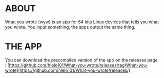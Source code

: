 # ABOUT
What you wrote (wyw) is an app for 64 bits Linux devices that tells you what you wrote. You input something, the apps output the same thing.
# THE APP
You can download the precompiled version of the app on the releases page : [https://github.com/hlelo101/What-you-wrote/releases/tag/What-you-wrote](https://github.com/hlelo101/What-you-wrote/releases/)
